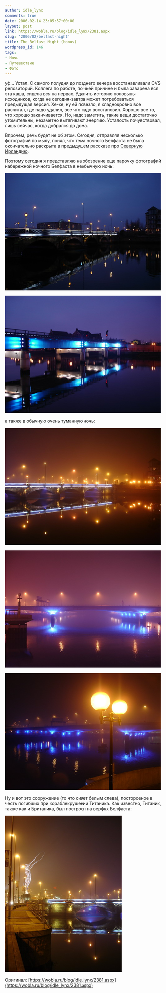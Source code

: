 ```yaml
---
author: idle_lynx
comments: true
date: 2006-02-14 23:05:57+00:00
layout: post
link: https://wobla.ru/blog/idle_lynx/2381.aspx
slug: '2006/02/belfast-night'
title: The Belfast Night (bonus)
wordpress_id: 146
tags:
- Ночь
- Путешествие
- Фото
---
```


уф... Устал. С самого полудня до позднего вечера восстанавливали CVS репозиторий. Коллега по работе, по чьей причине и была заварена вся эта каша, сидела вся на нервах. Удалить историю половыны исходников, когда не сегодня-завтра может потребоваться предыдущая версия. Хе-хе, ну ей повезло, я хладнокровно все расчитал, где надо удалил, все что надо восстановил. Хорошо все то, что хорошо заканчивается. Но, надо заметить, такие вещи достаточно утомительны, незаметно вытягивают энергию. Усталость почувствовал, лишь сейчас, когда добрался до дома.

Впрочем, речь будет не об этом. Сегодня, отправляя несколько фотографий по мылу, понял, что тема ночного Белфаста не была окончательно раскрыта в предыдущем рассказе про [Северную Ирландию](/2006/02/northen-ireland).

Поэтому сегодня я представляю на обозрение еще парочку фотографий набережной ночного Белфаста в необычную ночь:

![Belfast Night - bridge](images/2007/05/5bf0f6b5-e789-4584-931f-90074b6e230d.JPG)

![Belfast Night - bridge](images/2007/05/ab165a41-bf4b-4f56-ab95-85f66bfecf65.JPG)

а также в обычную очень туманную ночь:

![Mysty Belfast Night - bridge](images/2007/05/35b9b4a5-a060-48e3-ab62-2e9e09ef3b26.JPG)

![Mysty Belfast Night - bridge](images/2007/05/0bce924f-210a-44e5-9f82-925cf0b95503.JPG)

![Mysty Belfast Night - lamp](images/2007/05/fa297354-3b53-4fb0-a836-2f16825758e9.JPG)

Ну и вот это сооружение (то что сияет белым слева), постороеное в честь погибших при кораблекрушении Титаника. Как известно, Титаник, также как и Британика, был построен на верфях Белфаста:

![In memory of Titanic](images/2007/05/197f2fe0-9c5a-48ad-8ae8-b8aa4f6ca6c4.JPG)

Оригинал: [https://wobla.ru/blog/idle_lynx/2381.aspx](https://wobla.ru/blog/idle_lynx/2381.aspx)
